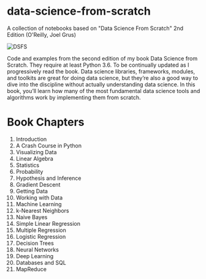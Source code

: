 # data-science-from-scratch
A collection of notebooks based on "Data Science From Scratch" 2nd Edition (O'Reilly, Joel Grus)

![DSFS](https://user-images.githubusercontent.com/14905480/76091893-7ee49500-5fcf-11ea-980f-21acf71f6f1a.jpg)

Code and examples from the second edition of my book Data Science from Scratch. They require at least Python 3.6. To be continually updated as I progressively read the book.
Data science libraries, frameworks, modules, and toolkits are great for doing data science, but they’re also a good way to dive into the discipline without actually understanding data science. In this book, you’ll learn how many of the most fundamental data science tools and algorithms work by implementing them from scratch.

# Book Chapters
1. Introduction
2. A Crash Course in Python
3. Visualizing Data
4. Linear Algebra
5. Statistics
6. Probability
7. Hypothesis and Inference
8. Gradient Descent
9. Getting Data
10. Working with Data
11. Machine Learning
12. k-Nearest Neighbors
13. Naive Bayes
14. Simple Linear Regression
15. Multiple Regression
16. Logistic Regression
17. Decision Trees
18. Neural Networks
19. Deep Learning
24. Databases and SQL
25. MapReduce

